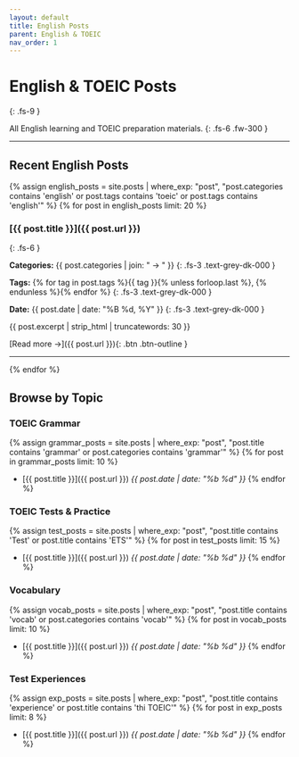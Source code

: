 ```yaml
---
layout: default
title: English Posts
parent: English & TOEIC
nav_order: 1
---
```


# English & TOEIC Posts
{: .fs-9 }

All English learning and TOEIC preparation materials.
{: .fs-6 .fw-300 }

---

## Recent English Posts

{% assign english_posts = site.posts | where_exp: "post", "post.categories contains 'english' or post.tags contains 'toeic' or post.tags contains 'english'" %}
{% for post in english_posts limit: 20 %}

### [{{ post.title }}]({{ post.url }})
{: .fs-6 }

**Categories:** {{ post.categories | join: " → " }}
{: .fs-3 .text-grey-dk-000 }

**Tags:** {% for tag in post.tags %}{{ tag }}{% unless forloop.last %}, {% endunless %}{% endfor %}
{: .fs-3 .text-grey-dk-000 }

**Date:** {{ post.date | date: "%B %d, %Y" }}
{: .fs-3 .text-grey-dk-000 }

{{ post.excerpt | strip_html | truncatewords: 30 }}

[Read more →]({{ post.url }}){: .btn .btn-outline }

---

{% endfor %}

## Browse by Topic

### TOEIC Grammar
{% assign grammar_posts = site.posts | where_exp: "post", "post.title contains 'grammar' or post.categories contains 'grammar'" %}
{% for post in grammar_posts limit: 10 %}
- [{{ post.title }}]({{ post.url }}) *{{ post.date | date: "%b %d" }}*
{% endfor %}

### TOEIC Tests & Practice
{% assign test_posts = site.posts | where_exp: "post", "post.title contains 'Test' or post.title contains 'ETS'" %}
{% for post in test_posts limit: 15 %}
- [{{ post.title }}]({{ post.url }}) *{{ post.date | date: "%b %d" }}*
{% endfor %}

### Vocabulary
{% assign vocab_posts = site.posts | where_exp: "post", "post.title contains 'vocab' or post.categories contains 'vocab'" %}
{% for post in vocab_posts limit: 10 %}
- [{{ post.title }}]({{ post.url }}) *{{ post.date | date: "%b %d" }}*
{% endfor %}

### Test Experiences
{% assign exp_posts = site.posts | where_exp: "post", "post.title contains 'experience' or post.title contains 'thi TOEIC'" %}
{% for post in exp_posts limit: 8 %}
- [{{ post.title }}]({{ post.url }}) *{{ post.date | date: "%b %d" }}*
{% endfor %}


